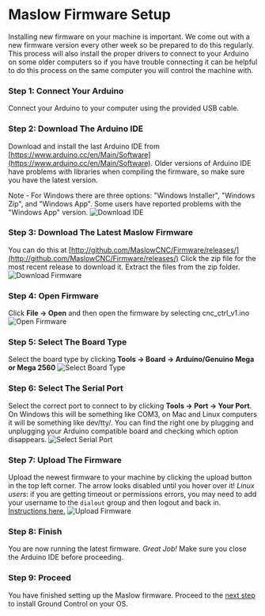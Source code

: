 

# Maslow Firmware Setup

Installing new firmware on your machine is important. We come out with a new firmware version every other week so be prepared to do this regularly. This process will also install the proper drivers to connect to your Arduino on some older computers so if you have trouble connecting it can be helpful to do this process on the same computer you will control the machine with.

### Step 1: Connect Your Arduino
Connect your Arduino to your computer using the provided USB cable.

### Step 2: Download The Arduino IDE
Download and install the last Arduino IDE from [https://www.arduino.cc/en/Main/Software](https://www.arduino.cc/en/Main/Software). Older versions of Arduino IDE have problems with libraries when compiling the firmware, so make sure you have the latest version.

Note - For Windows there are three options: "Windows Installer", "Windows Zip", and "Windows App".
       Some users have reported problems with the "Windows App" version. 
![Download IDE](https://raw.githubusercontent.com/MaslowCNC/Firmware/master/Documentation/Download%20IDE.jpg)

### Step 3: Download The Latest Maslow Firmware
You can do this at [http://github.com/MaslowCNC/Firmware/releases/](http://github.com/MaslowCNC/Firmware/releases/)  Click the zip file for the most recent release to download it. Extract the files from the zip folder.
![Download Firmware](https://raw.githubusercontent.com/MaslowCNC/Firmware/master/Documentation/Download%20Firmware.jpg)

### Step 4: Open Firmware
Click **File -> Open** and then open the firmware by selecting cnc_ctrl_v1.ino
![Open Firmware](https://raw.githubusercontent.com/MaslowCNC/Firmware/master/Documentation/Open%20Firmware.jpg)

### Step 5: Select The Board Type
Select the board type by clicking **Tools -> Board -> Arduino/Genuino Mega or Mega 2560**
![Select Board Type](https://raw.githubusercontent.com/MaslowCNC/Firmware/master/Documentation/Select%20Board.jpg)

### Step 6: Select The Serial Port 
Select the correct port to connect to by clicking **Tools -> Port -> Your Port**. On Windows this will be something like COM3, on Mac and Linux computers it will be something like dev/tty/. You can find the right one by plugging and unplugging your Arduino compatible board and checking which option disappears. 
![Select Serial Port](https://raw.githubusercontent.com/MaslowCNC/Firmware/master/Documentation/Select%20COM%20Port.jpg)

### Step 7: Upload The Firmware
Upload the newest firmware to your machine by clicking the upload button in the top left corner. The arrow looks disabled until you hover over it!  _Linux users_: if you are getting timeout or permissions errors, you may need to add your username to the `dialout` group and then logout and back in.  [Instructions here.](https://askubuntu.com/questions/112568/how-do-i-allow-a-non-default-user-to-use-serial-device-ttyusb0)
![Upload Firmware](https://raw.githubusercontent.com/MaslowCNC/Firmware/master/Documentation/Upload.jpg)

### Step 8: Finish
You are now running the latest firmware. *Great Job!* Make sure you close the Arduino IDE before proceeding.

### Step 9: Proceed
You have finished setting up the Maslow firmware. Proceed to the [next step](http://maslowcommunitygarden.org/GroundControl.html?instructions=true) to install Ground Control on your OS.
